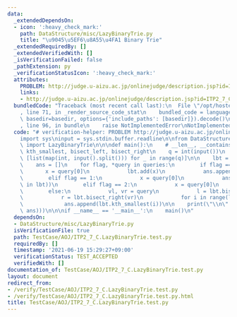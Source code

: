 ```yaml
---
data:
  _extendedDependsOn:
  - icon: ':heavy_check_mark:'
    path: DataStructure/misc/LazyBinaryTrie.py
    title: "\u9045\u5EF6\u8A55\u4FA1 Binary Trie"
  _extendedRequiredBy: []
  _extendedVerifiedWith: []
  _isVerificationFailed: false
  _pathExtension: py
  _verificationStatusIcon: ':heavy_check_mark:'
  attributes:
    PROBLEM: http://judge.u-aizu.ac.jp/onlinejudge/description.jsp?id=ITP2_7_C
    links:
    - http://judge.u-aizu.ac.jp/onlinejudge/description.jsp?id=ITP2_7_C
  bundledCode: "Traceback (most recent call last):\n  File \"/opt/hostedtoolcache/Python/3.10.6/x64/lib/python3.10/site-packages/onlinejudge_verify/documentation/build.py\"\
    , line 71, in _render_source_code_stat\n    bundled_code = language.bundle(stat.path,\
    \ basedir=basedir, options={'include_paths': [basedir]}).decode()\n  File \"/opt/hostedtoolcache/Python/3.10.6/x64/lib/python3.10/site-packages/onlinejudge_verify/languages/python.py\"\
    , line 96, in bundle\n    raise NotImplementedError\nNotImplementedError\n"
  code: "# verification-helper: PROBLEM http://judge.u-aizu.ac.jp/onlinejudge/description.jsp?id=ITP2_7_C\n\
    import sys\ninput = sys.stdin.buffer.readline\n\nfrom DataStructure.misc.LazyBinaryTrie\
    \ import LazyBinaryTrie\n\n\ndef main():\n    # __len__, __contains__, add, remove,\
    \ kth_smallest, bisect_left, bisect_right\n    q = int(input())\n    queries =\
    \ [list(map(int, input().split())) for _ in range(q)]\n\n    lbt = LazyBinaryTrie()\n\
    \    ans = []\n    for flag, *query in queries:\n        if flag == 0:\n     \
    \       x = query[0]\n            lbt.add(x)\n            ans.append(len(lbt))\n\
    \        elif flag == 1:\n            x = query[0]\n            ans.append(int(x\
    \ in lbt))\n        elif flag == 2:\n            x = query[0]\n            lbt.remove(x)\n\
    \        else:\n            vl, vr = query\n            l = lbt.bisect_left(vl)\n\
    \            r = lbt.bisect_right(vr)\n            for i in range(l, r):\n   \
    \             ans.append(lbt.kth_smallest(i))\n\n    print(\"\\n\".join(map(str,\
    \ ans)))\n\n\nif __name__ == '__main__':\n    main()\n"
  dependsOn:
  - DataStructure/misc/LazyBinaryTrie.py
  isVerificationFile: true
  path: TestCase/AOJ/ITP2_7_C.LazyBinaryTrie.test.py
  requiredBy: []
  timestamp: '2021-06-19 15:29:27+09:00'
  verificationStatus: TEST_ACCEPTED
  verifiedWith: []
documentation_of: TestCase/AOJ/ITP2_7_C.LazyBinaryTrie.test.py
layout: document
redirect_from:
- /verify/TestCase/AOJ/ITP2_7_C.LazyBinaryTrie.test.py
- /verify/TestCase/AOJ/ITP2_7_C.LazyBinaryTrie.test.py.html
title: TestCase/AOJ/ITP2_7_C.LazyBinaryTrie.test.py
---
```

